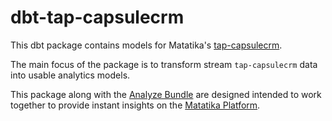 # dbt-tap-capsulecrm
This dbt package contains models for Matatika's [tap-capsulecrm](https://github.com/Matatika/tap-capsulecrm).

The main focus of the package is to transform stream `tap-capsulecrm` data into usable analytics models.

This package along with the [Analyze Bundle](https://github.com/Matatika/) are designed intended to work together to provide instant insights on the [Matatika Platform](https://www.matatika.com).
